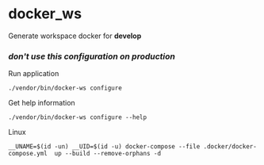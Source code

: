 # docker_ws
Generate workspace docker for **develop**
### _don't use this configuration on production_

Run application
```shell
./vendor/bin/docker-ws configure
```

Get help information
```shell
./vendor/bin/docker-ws configure --help
```

Linux
```shell
__UNAME=$(id -un) __UID=$(id -u) docker-compose --file .docker/docker-compose.yml  up --build --remove-orphans -d
```